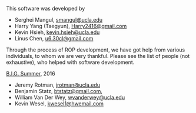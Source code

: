 This software was developed by 

- Serghei Mangul, smangul@ucla.edu
- Harry Yang (Taegyun), Harry2416@gmail.com 
- Kevin Hsieh, kevin.hsieh@ucla.edu 
- Linus Chen, u6.30cl@gmail.com 

Through the process of ROP development, we have got help from various individuals, to whom we are very thankful. Please see the list of people (not exhaustive), who helped with software development.

[B.I.G. Summer](https://qcb.ucla.edu/big-summer/), 2016
- Jeremy Rotman, jrotman@ucla.edu
- Benjamin Statz, btstatz@gmail.com, 
- William Van Der Wey, wvanderwey@ucla.edu
- Kevin Wesel, kwesel1@hwemail.com